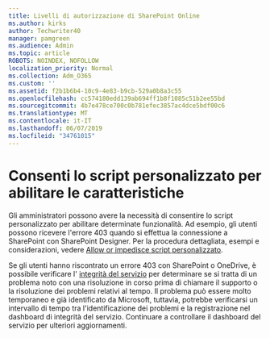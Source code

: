 ```yaml
---
title: Livelli di autorizzazione di SharePoint Online
ms.author: kirks
author: Techwriter40
manager: pamgreen
ms.audience: Admin
ms.topic: article
ROBOTS: NOINDEX, NOFOLLOW
localization_priority: Normal
ms.collection: Adm_O365
ms.custom: ''
ms.assetid: f2b1b6b4-10c9-4e83-b9cb-529a0b8a3c55
ms.openlocfilehash: cc574180edd139ab694ff1b8f1085c51b2ee55bd
ms.sourcegitcommit: 4b7e478ce700c0b781efec3857ac4dce5bdf00c6
ms.translationtype: MT
ms.contentlocale: it-IT
ms.lasthandoff: 06/07/2019
ms.locfileid: "34761015"
---
```

# <a name="allow-custom-script-to-enable-features"></a>Consenti lo script personalizzato per abilitare le caratteristiche

Gli amministratori possono avere la necessità di consentire lo script personalizzato per abilitare determinate funzionalità. Ad esempio, gli utenti possono ricevere l'errore 403 quando si effettua la connessione a SharePoint con SharePoint Designer. Per la procedura dettagliata, esempi e considerazioni, vedere [Allow or impedisce script personalizzato](https://docs.microsoft.com/sharepoint/allow-or-prevent-custom-script).

Se gli utenti hanno riscontrato un errore 403 con SharePoint o OneDrive, è possibile verificare l' [integrità del servizio](https://admin.microsoft.com/AdminPortal/Home#/servicehealth) per determinare se si tratta di un problema noto con una risoluzione in corso prima di chiamare il supporto o la risoluzione dei problemi relativi al tempo. Il problema può essere molto temporaneo e già identificato da Microsoft, tuttavia, potrebbe verificarsi un intervallo di tempo tra l'identificazione dei problemi e la registrazione nel dashboard di integrità del servizio. Continuare a controllare il dashboard del servizio per ulteriori aggiornamenti.

